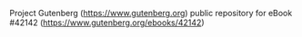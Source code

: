 Project Gutenberg (https://www.gutenberg.org) public repository for eBook #42142 (https://www.gutenberg.org/ebooks/42142)
